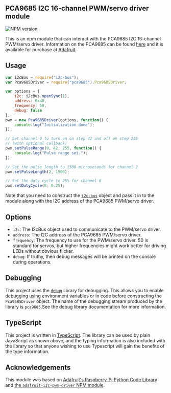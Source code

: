 ## PCA9685 I2C 16-channel PWM/servo driver module

[![NPM version](https://badge.fury.io/js/pca9685.svg)](http://badge.fury.io/js/pca9685)

This is an npm module that can interact with the PCA9685 I2C 16-channel
PWM/servo driver.  Information on the PCA9685 can be found
[here](http://www.nxp.com/products/lighting_driver_and_controller_ics/i2c_led_display_control/series/PCA9685.html)
and it is available for purchase at
[Adafruit](http://www.adafruit.com/products/815).


## Usage

```js
var i2cBus = require("i2c-bus");
var Pca9685Driver = require("pca9685").Pca9685Driver;

var options = {
    i2c: i2cBus.openSync(1),
    address: 0x40,
    frequency: 50,
    debug: false
};
pwm = new Pca9685Driver(options, function() {
    console.log("Initialization done");
});

// Set channel 0 to turn on on step 42 and off on step 255
// (with optional callback)
pwm.setPulseRange(0, 42, 255, function() {
    console.log("Pulse range set.");
});

// Set the pulse length to 1500 microseconds for channel 2
pwm.setPulseLength(2, 1500);

// Set the duty cycle to 25% for channel 8
pwm.setDutyCycle(8, 0.25);
```

Note that you need to construct the [`i2c-bus`](https://npmjs.org/package/i2c-bus)
object and pass it in to the module along with the I2C address of the PCA9685
PWM/servo driver.


## Options

- `i2c`: The I2cBus object used to communicate to the PWM/servo driver.
- `address`: The I2C address of the PCA9685 PWM/servo driver.
- `frequency`: The frequency to use for the PWM/servo driver. 50 is
    standard for servos, but higher frequencies might work better for
    driving LEDs without obvious flicker.
- `debug`: If truthy, then debug messages will be printed on the console
during operations.


## Debugging

This project uses the [`debug`](https://npmjs.org/package/debug) library for
debugging.  This allows you to enable debugging using environment variables or in
code before constructing the `Pca9685Driver` object.  The name of the debugging
stream produced by the library is `pca9685`.See the debug library documentation
for more information.


## TypeScript

This project is written in [TypeScript](http://www.typescriptlang.org/).  The
library can be used by plain JavaScript as shown above, and the typing
information is also included with the library so that anyone wishing to use
Typescript will gain the benefits of the type information.


## Acknowledgements

This module was based on
[Adafruit's Raspberry-Pi Python Code Library](https://github.com/adafruit/Adafruit-Raspberry-Pi-Python-Code.git)
and
[the `adafruit-i2c-pwm-driver` NPM module](https://www.npmjs.com/package/adafruit-i2c-pwm-driver).

